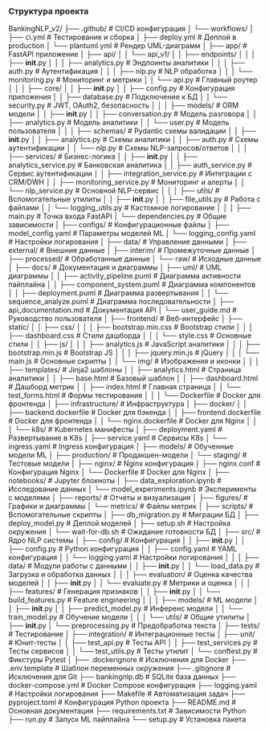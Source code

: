 ###  Структура проекта 

BankingNLP_v2/
├── .github/                      # CI/CD конфигурация
│   └── workflows/
│       ├── ci.yml                # Тестирование и сборка
│       ├── deploy.yml            # Деплой в production
│       └── plantuml.yml          # Рендер UML-диаграмм
│
├── app/                          # FastAPI приложение
│   ├── api/
│   │   └── api_v1/
│   │       ├── endpoints/
│   │       │   ├── __init__.py
│   │       │   ├── analytics.py  # Эндпоинты аналитики
│   │       │   ├── auth.py       # Аутентификация
│   │       │   ├── nlp.py        # NLP обработка
│   │       │   └── monitoring.py # Мониторинг и метрики
│   │       └── api.py            # Главный роутер
│   │
│   ├── core/
│   │   ├── __init__.py
│   │   ├── config.py             # Конфигурация приложения
│   │   ├── database.py           # Подключение к БД
│   │   └── security.py           # JWT, OAuth2, безопасность
│   │
│   ├── models/                   # ORM модели
│   │   ├── __init__.py
│   │   ├── conversation.py       # Модель разговора
│   │   ├── analytics.py          # Модель аналитики
│   │   └── user.py               # Модель пользователя
│   │
│   ├── schemas/                  # Pydantic схемы валидации
│   │   ├── __init__.py
│   │   ├── analytics.py          # Схемы аналитики
│   │   ├── auth.py               # Схемы аутентификации
│   │   └── nlp.py                # Схемы NLP-запросов/ответов
│   │
│   ├── services/                 # Бизнес-логика
│   │   ├── __init__.py
│   │   ├── analytics_service.py  # Банковская аналитика
│   │   ├── auth_service.py       # Сервис аутентификации
│   │   ├── integration_service.py # Интеграции с CRM/DWH
│   │   ├── monitoring_service.py # Мониторинг и алерты
│   │   └── nlp_service.py        # Основной NLP-сервис
│   │
│   ├── utils/                    # Вспомогательные утилиты
│   │   ├── __init__.py
│   │   ├── file_utils.py         # Работа с файлами
│   │   └── logging_utils.py      # Кастомное логирование
│   │
│   ├── main.py                   # Точка входа FastAPI
│   └── dependencies.py           # Общие зависимости
│
├── configs/                      # Конфигурационные файлы
│   ├── model_config.yaml         # Параметры моделей ML
│   └── logging_config.yaml       # Настройки логирования
│
├── data/                         # Управление данными
│   ├── external/                 # Внешние данные
│   ├── interim/                  # Промежуточные данные
│   ├── processed/                # Обработанные данные
│   └── raw/                      # Исходные данные
│
├── docs/                         # Документация и диаграммы
│   ├── uml/                      # UML диаграммы
│   │   ├── activity_pipeline.puml # Диаграмма активности пайплайна
│   │   ├── component_system.puml  # Диаграмма компонентов
│   │   ├── deployment.puml        # Диаграмма развертывания
│   │   └── sequence_analyze.puml  # Диаграмма последовательности
│   ├── api_documentation.md       # Документация API
│   └── user_guide.md             # Руководство пользователя
│
├── frontend/                     # Веб-интерфейс
│   ├── static/
│   │   ├── css/
│   │   │   ├── bootstrap.min.css # Bootstrap стили
│   │   │   ├── dashboard.css     # Стили дашборда
│   │   │   └── style.css         # Основные стили
│   │   ├── js/
│   │   │   ├── analytics.js      # JavaScript аналитики
│   │   │   ├── bootstrap.min.js  # Bootstrap JS
│   │   │   ├── jquery.min.js     # jQuery
│   │   │   └── main.js           # Основные скрипты
│   │   └── img/                  # Изображения и иконки
│   │
│   ├── templates/                # Jinja2 шаблоны
│   │   ├── analytics.html        # Страница аналитики
│   │   ├── base.html             # Базовый шаблон
│   │   ├── dashboard.html        # Дашборд метрик
│   │   ├── index.html            # Главная страница
│   │   └── test_forms.html       # Формы тестирования
│   │
│   └── Dockerfile                # Docker для фронтенда
│
├── infrastructure/               # Инфраструктура
│   ├── docker/
│   │   ├── backend.dockerfile    # Docker для бэкенда
│   │   ├── frontend.dockerfile   # Docker для фронтенда
│   │   └── nginx.dockerfile      # Docker для Nginx
│   │
│   └── k8s/                      # Kubernetes манифесты
│       ├── deployment.yaml       # Развертывание в K8s
│       ├── service.yaml          # Сервисы K8s
│       └── ingress.yaml          # Ingress конфигурация
│
├── models/                       # Обученные модели ML
│   ├── production/               # Продакшен-модели
│   └── staging/                  # Тестовые модели
│
├── nginx/                        # Nginx конфигурация
│   ├── nginx.conf                # Конфигурация Nginx
│   └── Dockerfile                # Docker для Nginx
│
├── notebooks/                    # Jupyter блокноты
│   ├── data_exploration.ipynb    # Исследование данных
│   └── model_experiments.ipynb   # Эксперименты с моделями
│
├── reports/                      # Отчеты и визуализация
│   ├── figures/                  # Графики и диаграммы
│   └── metrics/                  # Файлы метрик
│
├── scripts/                      # Вспомогательные скрипты
│   ├── db_migration.py           # Миграции БД
│   ├── deploy_model.py           # Деплой моделей
│   ├── setup.sh                  # Настройка окружения
│   └── wait-for-db.sh            # Ожидание готовности БД
│
├── src/                          # Ядро NLP системы
│   ├── config/                   # Конфигурация
│   │   ├── __init__.py
│   │   ├── config.py             # Python конфигурация
│   │   ├── config.yaml           # YAML конфигурация
│   │   └── logging.yaml          # Настройки логирования
│   │
│   ├── data/                     # Модули работы с данными
│   │   ├── __init__.py
│   │   └── load_data.py          # Загрузка и обработка данных
│   │
│   ├── evaluation/               # Оценка качества моделей
│   │   ├── __init__.py
│   │   └── evaluate.py           # Метрики и оценка
│   │
│   ├── features/                 # Генерация признаков
│   │   ├── __init__.py
│   │   └── build_features.py     # Feature engineering
│   │
│   ├── models/                   # ML модели
│   │   ├── __init__.py
│   │   ├── predict_model.py      # Инференс модели
│   │   └── train_model.py        # Обучение модели
│   │
│   └── utils/                    # Общие утилиты
│       ├── __init__.py
│       └── preprocessing.py      # Предобработка текста
│
├── tests/                        # Тестирование
│   ├── integration/              # Интеграционные тесты
│   ├── unit/                     # Юнит-тесты
│   │   ├── test_api.py          # Тесты API
│   │   ├── test_services.py     # Тесты сервисов
│   │   └── test_utils.py        # Тесты утилит
│   └── conftest.py              # Фикстуры Pytest
│
├── .dockerignore                 # Исключения для Docker
├── .env.template                 # Шаблон переменных окружения
├── .gitignore                    # Исключения для Git
├── bankingnlp.db                 # SQLite база данных
├── docker-compose.yml            # Docker Compose конфигурация
├── logging.yaml                  # Настройки логирования
├── Makefile                      # Автоматизация задач
├── pyproject.toml                # Конфигурация Python проекта
├── README.md                     # Основная документация
├── requirements.txt              # Зависимости Python
├── run.py                        # Запуск ML пайплайна
└── setup.py                      # Установка пакета


